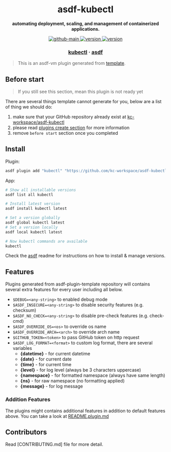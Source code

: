 <h1 align="center">
  asdf-kubectl
</h1>

<!-- Description section -->
<p align="center">
  <strong>automating deployment, scaling, and management of containerized applications.</strong>
</p>

<!-- Badges section -->
<p align="center">
  <a href="https://github.com/kc-workspace/asdf-kubectl/actions/workflows/main.yml">
    <img
      alt="github-main"
      src="https://img.shields.io/github/actions/workflow/status/kc-workspace/asdf-kubectl/main.yml?style=flat-square&logo=github">
  </a>
  <a href="https://github.com/kc-workspace/asdf-kubectl/releases">
    <img
      alt="version"
      src="https://img.shields.io/github/v/release/kc-workspace/asdf-kubectl?style=flat-square&logo=github">
  </a>
  <a href="https://github.com/kc-workspace/asdf-kubectl/commits/main">
    <img
      alt="version"
      src="https://img.shields.io/github/last-commit/kc-workspace/asdf-kubectl/main?style=flat-square&logo=github">
  </a>
</p>

<!-- Links section -->
<h3 align="center">
  <a href="https://kubernetes.io">kubectl</a>
  <span> · </span>
  <a href="https://asdf-vm.com">asdf</a>
</h3>

> This is an asdf-vm plugin generated from [template][template-gh].

## Before start

> If you still see this section, mean this plugin is not ready yet

There are several things template cannot generate for you,
below are a list of thing we should do:

1. make sure that your GitHub repository already exist at [kc-workspace/asdf-kubectl][plugin-gh]
2. please read [plugins create section][asdf-create-plugin] for more information
3. remove `before start` section once you completed

## Install

Plugin:

```sh
asdf plugin add "kubectl" "https://github.com/kc-workspace/asdf-kubectl.git"
```

App:

```sh
# Show all installable versions
asdf list all kubectl

# Install latest version
asdf install kubectl latest

# Set a version globally
asdf global kubectl latest
# Set a version locally
asdf local kubectl latest

# Now kubectl commands are available
kubectl
```

Check the [asdf][asdf-link] readme for instructions on
how to install & manage versions.

## Features

Plugins generated from asdf-plugin-template repository will
contains several extra features for every user including all below.

- `$DEBUG=<any-string>` to enabled debug mode
- `$ASDF_INSECURE=<any-string>` to disable security features (e.g. checksum)
- `$ASDF_NO_CHECK=<any-string>` to disable pre-check features (e.g. check-cmd)
- `$ASDF_OVERRIDE_OS=<os>` to override os name
- `$ASDF_OVERRIDE_ARCH=<arch>` to override arch name
- `$GITHUB_TOKEN=<token>` to pass GitHub token on http request
- `$ASDF_LOG_FORMAT=<format>` to custom log format, there are several variables
  - **{datetime}** - for current datetime
  - **{date}** - for current date
  - **{time}** - for current time
  - **{level}** - for log level (always be 3 characters uppercase)
  - **{namespace}** - for formatted namespace (always have same length)
  - **{ns}** - for raw namespace (no formatting applied)
  - **{message}** - for log message

### Addition Features

The plugins might contains additional features
in addition to default features above.
You can take a look at [README.plugin.md][app-readme]

## Contributors

Read [CONTRIBUTING.md] file for more detail.

<!-- LINKS SECTION -->

[app-readme]: ./README.plugin.md
[plugin-gh]: https://github.com/kc-workspace/asdf-kubectl
[template-gh]: https://github.com/kc-workspace/asdf-plugin-template
[asdf-link]: https://github.com/asdf-vm/asdf
[asdf-create-plugin]: https://asdf-vm.com/plugins/create.html
